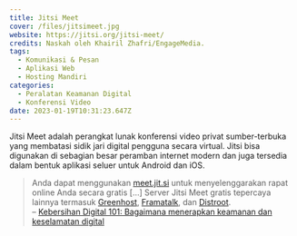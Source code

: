 ```yaml
---
title: Jitsi Meet
cover: /files/jitsimeet.jpg
website: https://jitsi.org/jitsi-meet/
credits: Naskah oleh Khairil Zhafri/EngageMedia.
tags:
  - Komunikasi & Pesan
  - Aplikasi Web
  - Hosting Mandiri
categories:
  - Peralatan Keamanan Digital
  - Konferensi Video
date: 2023-01-19T10:31:23.647Z
---
```

Jitsi Meet adalah perangkat lunak konferensi video privat sumber-terbuka yang membatasi sidik jari digital pengguna secara virtual. Jitsi bisa digunakan di sebagian besar peramban internet modern dan juga tersedia dalam bentuk aplikasi seluer untuk Android dan iOS.

> Anda dapat menggunakan [meet.jit.si](https://meet.jit.si/) untuk menyelenggarakan rapat online Anda secara gratis \[…] Server Jitsi Meet gratis tepercaya lainnya termasuk [Greenhost](https://meet.greenhost.net/), [Framatalk](https://framatalk.org/), dan [Distroot](https://calls.disroot.org/). \
> – [Kebersihan Digital 101: Bagaimana menerapkan keamanan dan keselamatan digital](https://engagemedia.org/2022/kesehatan-digital-101-tetap-sehat-melawan-virus-online/?lang=id)